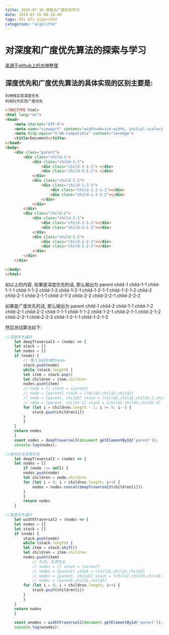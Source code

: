 ```yaml
---
title: 2019-07-16-深度与广度优先学习
date: 2019-07-16 08:18:49
tags: dfs bfs algorithm
categories: "algorithm"
---
```


# 对深度和广度优先算法的探索与学习
[来源于github上的大神整理](https://github.com/Advanced-Frontend/Daily-Interview-Question/issues/9)

## 深度优先和广度优先算法的具体实现的区别主要是:
    利用栈实现深度优先
    利用队列实现广度优先

```html
<!DOCTYPE html>
<html lang="en">
<head>
    <meta charset="UTF-8">
    <meta name="viewport" content="width=device-width, initial-scale=1.0">
    <meta http-equiv="X-UA-Compatible" content="ie=edge">
    <title>Document</title>
</head>
<body>
    <div class="parent">
        <div class="child-1">
            <div class="child-1-1">
                <div class="child-1-1-1"> </div>
                <div class="child-1-1-2"> </div>
            </div>
            <div class="child-1-2">
                <div class="child-1-2-1">
                    <div class="child-1-2-1-1"></div>
                    <div class="child-1-2-1-2"></div>
                </div>
            </div>
        </div>
        <div class="child-2">
            <div class="child-2-1">
                <div class="child-2-1-1"></div>
                <div class="child-2-1-2"></div>
            </div>
            <div class="child-2-2">
                <div class="child-2-2-1"></div>
                <div class="child-2-2-2"></div>
            </div>
        </div>
    </div>

</body>
</html>
```

如以上的内容, 如果是深度优先的话, 那么输出为
parent
child-1
child-1-1
child-1-1-1
child-1-1-2
child-1-2
child-1-2-1
child-1-2-1-1
child-1-2-1-2
child-2
child-2-1
child-2-1-1
child-2-1-2
child-2-2
child-2-2-1
child-2-2-2

如果是广度优先的话, 那么输出为
parent
child-1
child-2
child-1-1
child-1-2
child-2-1
child-2-2
child-1-1-1
child-1-1-2
child-1-2-1
child-2-1-1
child-2-1-2
child-2-2-1
child-2-2-2
child-1-2-1-1
child-1-2-1-2

然后测试算法如下:

```js
//深度优先遍历
    let deepTraversal3 = (node) => {
    let stack = []
    let nodes = []
    if (node) {
        // 推入当前处理的node
        stack.push(node)
        while (stack.length) {
        let item = stack.pop()
        let children = item.children
        nodes.push(item)
        // node = [] stack = [parent]
        // node = [parent] stack = [child3,child2,child1]
        // node = [parent, child1] stack = [child3,child2,child1-2,child1-1]
        // node = [parent, child1-1] stack = [child3,child2,child1-2]
        for (let i = children.length - 1; i >= 0; i--) {
            stack.push(children[i])
        }
        }
    }
    return nodes
    }
    const nodes = deepTraversal3(document.getElementById('parent'));
    console.log(nodes);

//递归方式深度优先
    let deepTraversal2 = (node) => {
    let nodes = []
        if (node !== null) {
        nodes.push(node)
        let children = node.children
        for (let i = 0; i < children.length; i++) {
            nodes = nodes.concat(deepTraversal2(children[i]))
        }
        }
        return nodes
    }

//宽度优先遍历
    let widthTraversal2 = (node) => {
    let nodes = []
    let stack = []
    if (node) {
        stack.push(node)
        while (stack.length) {
        let item = stack.shift()
        let children = item.children
        nodes.push(item)
            // 队列，先进先出
            // nodes = [] stack = [parent]
            // nodes = [parent] stack = [child1,child2,child3]
            // nodes = [parent, child1] stack = [child2,child3,child1-1,child1-2]
            // nodes = [parent,child1,child2]
        for (let i = 0; i < children.length; i++) {
            stack.push(children[i])
        }
        }
    }
    return nodes
    }

    const wnodes = widthTraversal2(document.getElementById('parent'));
    console.log(wnodes);
```
